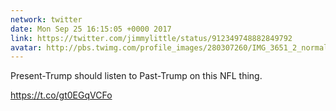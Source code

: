 ```yaml
---
network: twitter
date: Mon Sep 25 16:15:05 +0000 2017
link: https://twitter.com/jimmylittle/status/912349748882849792
avatar: http://pbs.twimg.com/profile_images/280307260/IMG_3651_2_normal.jpg
---
```


Present-Trump should listen to Past-Trump on this NFL thing.

https://t.co/gt0EGqVCFo
